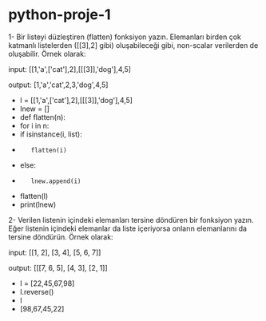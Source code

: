 # python-proje-1

1- Bir listeyi düzleştiren (flatten) fonksiyon yazın. Elemanları birden çok katmanlı listelerden ([[3],2] gibi) oluşabileceği gibi, non-scalar verilerden de oluşabilir. Örnek olarak:

input: [[1,'a',['cat'],2],[[[3]],'dog'],4,5]

output: [1,'a','cat',2,3,'dog',4,5]

- l = [[1,'a',['cat'],2],[[[3]],'dog'],4,5]
- lnew = []
- def flatten(n):
- for i in n:
-    if isinstance(i, list):
-        flatten(i)    
-    else:   
-        lnew.append(i)        
- flatten(l)
- print(lnew)

2- Verilen listenin içindeki elemanları tersine döndüren bir fonksiyon yazın. Eğer listenin içindeki elemanlar da liste içeriyorsa onların elemanlarını da tersine döndürün. Örnek olarak:

input: [[1, 2], [3, 4], [5, 6, 7]]

output: [[[7, 6, 5], [4, 3], [2, 1]]

- l = [22,45,67,98]
- l.reverse()
- l
- [98,67,45,22]
